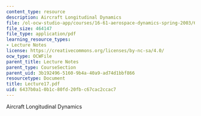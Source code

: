 ```yaml
---
content_type: resource
description: Aircraft Longitudinal Dynamics
file: /ol-ocw-studio-app/courses/16-61-aerospace-dynamics-spring-2003/6437b0a10b1c80fd20fbc67cac2ccac7_Lecture17.pdf
file_size: 464147
file_type: application/pdf
learning_resource_types:
- Lecture Notes
license: https://creativecommons.org/licenses/by-nc-sa/4.0/
ocw_type: OCWFile
parent_title: Lecture Notes
parent_type: CourseSection
parent_uid: 3b192496-5160-9b4a-40a9-ad74d1bbf866
resourcetype: Document
title: Lecture17.pdf
uid: 6437b0a1-0b1c-80fd-20fb-c67cac2ccac7
---
```

Aircraft Longitudinal Dynamics